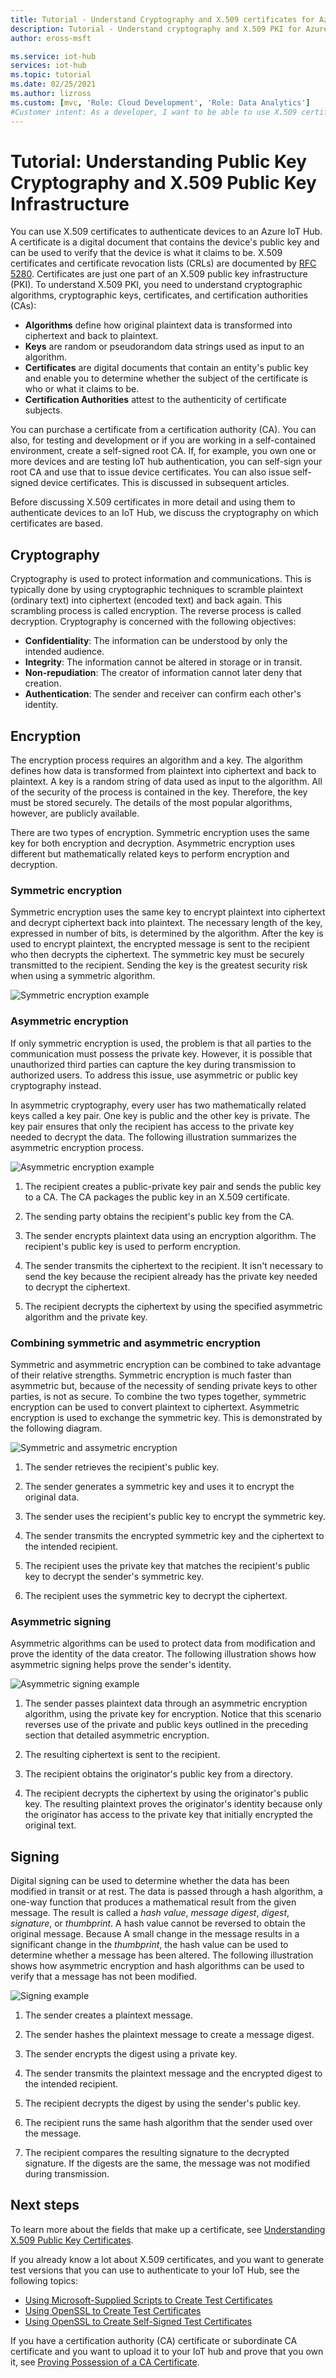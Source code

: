 ```yaml
---
title: Tutorial - Understand Cryptography and X.509 certificates for Azure IoT Hub | Microsoft Docs
description: Tutorial - Understand cryptography and X.509 PKI for Azure IoT Hub
author: eross-msft

ms.service: iot-hub
services: iot-hub
ms.topic: tutorial
ms.date: 02/25/2021
ms.author: lizross
ms.custom: [mvc, 'Role: Cloud Development', 'Role: Data Analytics']
#Customer intent: As a developer, I want to be able to use X.509 certificates to authenticate devices to an IoT hub. This step of the tutorial needs to introduce me to X.509 Public Key Infrastructure and public key encryption.
---
```


# Tutorial: Understanding Public Key Cryptography and X.509 Public Key Infrastructure

You can use X.509 certificates to authenticate devices to an Azure IoT Hub. A certificate is a digital document that contains the device's public key and can be used to verify that the device is what it claims to be. X.509 certificates and certificate revocation lists (CRLs) are documented by [RFC 5280](https://tools.ietf.org/html/rfc5280). Certificates are just one part of an X.509 public key infrastructure (PKI). To understand X.509 PKI, you need to understand cryptographic algorithms, cryptographic keys, certificates, and certification authorities (CAs):

* **Algorithms** define how original plaintext data is transformed into ciphertext and back to plaintext.
* **Keys** are random or pseudorandom data strings used as input to an algorithm.
* **Certificates** are digital documents that contain an entity's public key and enable you to determine whether the subject of the certificate is who or what it claims to be.
* **Certification Authorities** attest to the authenticity of certificate subjects.

You can purchase a certificate from a certification authority (CA). You can also, for testing and development or if you are working in a self-contained environment, create a self-signed root CA. If, for example, you own one or more devices and are testing IoT hub authentication, you can self-sign your root CA and use that to issue device certificates. You can also issue self-signed device certificates. This is discussed in subsequent articles.

Before discussing X.509 certificates in more detail and using them to authenticate devices to an IoT Hub, we discuss the cryptography on which certificates are based.

## Cryptography

Cryptography is used to protect information and communications. This is typically done by using cryptographic techniques to scramble plaintext (ordinary text) into ciphertext (encoded text) and back again. This scrambling process is called encryption. The reverse process is called decryption. Cryptography is concerned with the following objectives:

* **Confidentiality**: The information can be understood by only the intended audience.
* **Integrity**: The information cannot be altered in storage or in transit.
* **Non-repudiation**: The creator of information cannot later deny that creation.
* **Authentication**: The sender and receiver can confirm each other's identity.

## Encryption

The encryption process requires an algorithm and a key. The algorithm defines how data is transformed from plaintext into ciphertext and back to plaintext. A key is a random string of data used as input to the algorithm. All of the security of the process is contained in the key. Therefore, the key must be stored securely. The details of the most popular algorithms, however, are publicly available.

There are two types of encryption. Symmetric encryption uses the same key for both encryption and decryption. Asymmetric encryption uses different but mathematically related keys to perform encryption and decryption.

### Symmetric encryption

Symmetric encryption uses the same key to encrypt plaintext into ciphertext and decrypt ciphertext back into plaintext. The necessary length of the key, expressed in number of bits, is determined by the algorithm. After the key is used to encrypt plaintext, the encrypted message is sent to the recipient who then decrypts the ciphertext. The symmetric key must be securely transmitted to the recipient. Sending the key is the greatest security risk when using a symmetric algorithm.

![Symmetric encryption example](media/tutorial-x509-introduction/symmetric-keys.png)

### Asymmetric encryption

If only symmetric encryption is used, the problem is that all parties to the communication must possess the private key. However, it is possible that unauthorized third parties can capture the key during transmission to authorized users. To address this issue, use asymmetric or public key cryptography instead.

In asymmetric cryptography, every user has two mathematically related keys called a key pair. One key is public and the other key is private. The key pair ensures that only the recipient has access to the private key needed to decrypt the data. The following illustration summarizes the asymmetric encryption process.

![Asymmetric encryption example](media/tutorial-x509-introduction/asymmetric-keys.png)

1. The recipient creates a public-private key pair and sends the public key to a CA. The CA packages the public key in an X.509 certificate.

1. The sending party obtains the recipient's public key from the CA.

1. The sender encrypts plaintext data using an encryption algorithm. The recipient's public key is used to perform encryption.

1. The sender transmits the ciphertext to the recipient. It isn't necessary to send the key because the recipient already has the private key needed to decrypt the ciphertext.

1. The recipient decrypts the ciphertext by using the specified asymmetric algorithm and the private key.

### Combining symmetric and asymmetric encryption

Symmetric and asymmetric encryption can be combined to take advantage of their relative strengths. Symmetric encryption is much faster than asymmetric but, because of the necessity of sending private keys to other parties, is not as secure. To combine the two types together, symmetric encryption can be used to convert plaintext to ciphertext. Asymmetric encryption is used to exchange the symmetric key. This is demonstrated by the following diagram.

![Symmetric and assymetric encryption](media/tutorial-x509-introduction/symmetric-asymmetric-encryption.png)

1. The sender retrieves the recipient's public key.

1. The sender generates a symmetric key and uses it to encrypt the original data.

1. The sender uses the recipient's public key to encrypt the symmetric key.

1. The sender transmits the encrypted symmetric key and the ciphertext to the intended recipient.

1. The recipient uses the private key that matches the recipient's public key to decrypt the sender's symmetric key.

1. The recipient uses the symmetric key to decrypt the ciphertext.

### Asymmetric signing

Asymmetric algorithms can be used to protect data from modification and prove the identity of the data creator. The following illustration shows how asymmetric signing helps prove the sender's identity.

![Asymmetric signing example](media/tutorial-x509-introduction/asymmetric-signing.png)

1. The sender passes plaintext data through an asymmetric encryption algorithm, using the private key for encryption. Notice that this scenario reverses use of the private and public keys outlined in the preceding section that detailed asymmetric encryption.

1. The resulting ciphertext is sent to the recipient.

1. The recipient obtains the originator's public key from a directory.

1. The recipient decrypts the ciphertext by using the originator's public key. The resulting plaintext proves the originator's identity because only the originator has access to the private key that initially encrypted the original text.

## Signing

Digital signing can be used to determine whether the data has been modified in transit or at rest. The data is passed through a hash algorithm, a one-way function that produces a mathematical result from the given message. The result is called a *hash value*, *message digest*, *digest*, *signature*, or *thumbprint*. A hash value cannot be reversed to obtain the original message. Because A small change in the message results in a significant change in the *thumbprint*, the hash value can be used to determine whether a message has been altered. The following illustration shows how asymmetric encryption and hash algorithms can be used to verify that a message has not been modified.

![Signing example](media/tutorial-x509-introduction/signing.png)

1. The sender creates a plaintext message.

1. The sender hashes the plaintext message to create a message digest.

1. The sender encrypts the digest using a private key.

1. The sender transmits the plaintext message and the encrypted digest to the intended recipient.

1. The recipient decrypts the digest by using the sender's public key.

1. The recipient runs the same hash algorithm that the sender used over the message.

1. The recipient compares the resulting signature to the decrypted signature. If the digests are the same, the message was not modified during transmission.

## Next steps

To learn more about the fields that make up a certificate, see [Understanding X.509 Public Key Certificates](tutorial-x509-certificates.md).

If you already know a lot about X.509 certificates, and you want to generate test versions that you can use to authenticate to your IoT Hub, see the following topics:

* [Using Microsoft-Supplied Scripts to Create Test Certificates](tutorial-x509-scripts.md)
* [Using OpenSSL to Create Test Certificates](tutorial-x509-openssl.md)
* [Using OpenSSL to Create Self-Signed Test Certificates](tutorial-x509-self-sign.md)

If you have a certification authority (CA) certificate or subordinate CA certificate and you want to upload it to your IoT hub and prove that you own it, see [Proving Possession of a CA Certificate](tutorial-x509-prove-possession.md).
